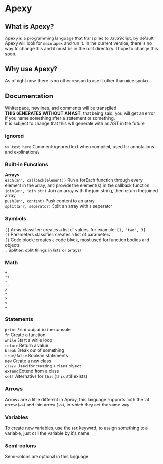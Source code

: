 # Apexy

## What is Apexy?
Apexy is a programming language that transpiles to JavaScript, by default Apexy will look for `main.apex` and run it. In the current version, there is no way to change this and it must be in the root directory. I hope to change this soon.

## Why use Apexy?
As of right now, there is no other reason to use it other than nice syntax.

## Documentation
Whitespace, newlines, and comments will be transpiled\
**THIS GENERATES WITHOUT AN AST**, that being said, you will get an error if you name something after a statement or something.\
It is subject to change that this will generate with an AST in the future.

### Ignored
`>> text here` Comment: ignored text when compiled, used for annotations and explinations\

### Built-in Functions
**Arrays**\
`each(arr, callback(element))` Run a forEach function through every element in the array, and provide the element(s) in the callback function\
`join(arr, join_str)` Join an array with the join string, then return the joined array\
`push(arr, content)` Push content to an array\
`split(arr, seperator)` Split an array with a seperator

### Symbols
`[]` Array classifier: creates a list of values, for example: `[1, "two", 3]`\
`()` Paremeters classifier: creates a list of parameters\
`{}` Code block: creates a code block, most used for function bodies and objects\
`,` Splitter: split things in lists or arrays\

### Math
```
+
++
-
--
/
*
>
<
=
```

### Statements
`print` Print output to the console\
`fn` Create a function\
`while` Start a while loop\
`return` Return a value\
`break` Break out of something\
`true/false` Boolean statements\
`new` Create a new class\
`class` Used for creating a class object\
`extend` Extend from a class\
`self` Alternative for `this` (`this` still exists)

### Arrows
Arrows are a little different in Apexy, this language supports both the fat arrow (`=>`) and thin arrow (`->`), in which they act the same way

### Variables
To create new variables, use the `set` keyword, to assign something to a variable, just call the variable by it's name

### Semi-colons
Semi-colons are optional in this language